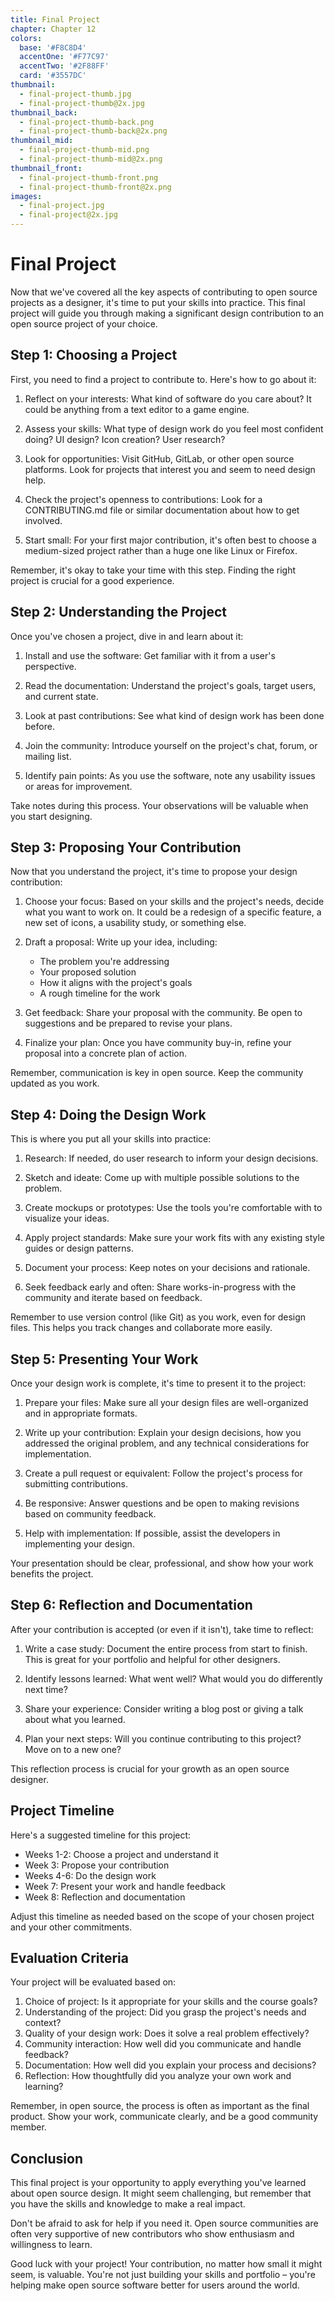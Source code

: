 ```yaml
---
title: Final Project
chapter: Chapter 12
colors:
  base: '#F8C8D4'
  accentOne: '#F77C97'
  accentTwo: '#2F88FF'
  card: '#3557DC'
thumbnail:
  - final-project-thumb.jpg
  - final-project-thumb@2x.jpg
thumbnail_back:
  - final-project-thumb-back.png
  - final-project-thumb-back@2x.png
thumbnail_mid:
  - final-project-thumb-mid.png
  - final-project-thumb-mid@2x.png
thumbnail_front:
  - final-project-thumb-front.png
  - final-project-thumb-front@2x.png
images:
  - final-project.jpg
  - final-project@2x.jpg
---
```


# Final Project

Now that we've covered all the key aspects of contributing to open source projects as a designer, it's time to put your skills into practice. This final project will guide you through making a significant design contribution to an open source project of your choice.

## Step 1: Choosing a Project

First, you need to find a project to contribute to. Here's how to go about it:

1. Reflect on your interests: What kind of software do you care about? It could be anything from a text editor to a game engine.

2. Assess your skills: What type of design work do you feel most confident doing? UI design? Icon creation? User research?

3. Look for opportunities: Visit GitHub, GitLab, or other open source platforms. Look for projects that interest you and seem to need design help.

4. Check the project's openness to contributions: Look for a CONTRIBUTING.md file or similar documentation about how to get involved.

5. Start small: For your first major contribution, it's often best to choose a medium-sized project rather than a huge one like Linux or Firefox.

Remember, it's okay to take your time with this step. Finding the right project is crucial for a good experience.

## Step 2: Understanding the Project

Once you've chosen a project, dive in and learn about it:

1. Install and use the software: Get familiar with it from a user's perspective.

2. Read the documentation: Understand the project's goals, target users, and current state.

3. Look at past contributions: See what kind of design work has been done before.

4. Join the community: Introduce yourself on the project's chat, forum, or mailing list.

5. Identify pain points: As you use the software, note any usability issues or areas for improvement.

Take notes during this process. Your observations will be valuable when you start designing.

## Step 3: Proposing Your Contribution

Now that you understand the project, it's time to propose your design contribution:

1. Choose your focus: Based on your skills and the project's needs, decide what you want to work on. It could be a redesign of a specific feature, a new set of icons, a usability study, or something else.

2. Draft a proposal: Write up your idea, including:
   - The problem you're addressing
   - Your proposed solution
   - How it aligns with the project's goals
   - A rough timeline for the work

3. Get feedback: Share your proposal with the community. Be open to suggestions and be prepared to revise your plans.

4. Finalize your plan: Once you have community buy-in, refine your proposal into a concrete plan of action.

Remember, communication is key in open source. Keep the community updated as you work.

## Step 4: Doing the Design Work

This is where you put all your skills into practice:

1. Research: If needed, do user research to inform your design decisions.

2. Sketch and ideate: Come up with multiple possible solutions to the problem.

3. Create mockups or prototypes: Use the tools you're comfortable with to visualize your ideas.

4. Apply project standards: Make sure your work fits with any existing style guides or design patterns.

5. Document your process: Keep notes on your decisions and rationale.

6. Seek feedback early and often: Share works-in-progress with the community and iterate based on feedback.

Remember to use version control (like Git) as you work, even for design files. This helps you track changes and collaborate more easily.

## Step 5: Presenting Your Work

Once your design work is complete, it's time to present it to the project:

1. Prepare your files: Make sure all your design files are well-organized and in appropriate formats.

2. Write up your contribution: Explain your design decisions, how you addressed the original problem, and any technical considerations for implementation.

3. Create a pull request or equivalent: Follow the project's process for submitting contributions.

4. Be responsive: Answer questions and be open to making revisions based on community feedback.

5. Help with implementation: If possible, assist the developers in implementing your design.

Your presentation should be clear, professional, and show how your work benefits the project.

## Step 6: Reflection and Documentation

After your contribution is accepted (or even if it isn't), take time to reflect:

1. Write a case study: Document the entire process from start to finish. This is great for your portfolio and helpful for other designers.

2. Identify lessons learned: What went well? What would you do differently next time?

3. Share your experience: Consider writing a blog post or giving a talk about what you learned.

4. Plan your next steps: Will you continue contributing to this project? Move on to a new one?

This reflection process is crucial for your growth as an open source designer.

## Project Timeline

Here's a suggested timeline for this project:

- Weeks 1-2: Choose a project and understand it
- Week 3: Propose your contribution
- Weeks 4-6: Do the design work
- Week 7: Present your work and handle feedback
- Week 8: Reflection and documentation

Adjust this timeline as needed based on the scope of your chosen project and your other commitments.

## Evaluation Criteria

Your project will be evaluated based on:

1. Choice of project: Is it appropriate for your skills and the course goals?
2. Understanding of the project: Did you grasp the project's needs and context?
3. Quality of your design work: Does it solve a real problem effectively?
4. Community interaction: How well did you communicate and handle feedback?
5. Documentation: How well did you explain your process and decisions?
6. Reflection: How thoughtfully did you analyze your own work and learning?

Remember, in open source, the process is often as important as the final product. Show your work, communicate clearly, and be a good community member.

## Conclusion

This final project is your opportunity to apply everything you've learned about open source design. It might seem challenging, but remember that you have the skills and knowledge to make a real impact. 

Don't be afraid to ask for help if you need it. Open source communities are often very supportive of new contributors who show enthusiasm and willingness to learn.

Good luck with your project! Your contribution, no matter how small it might seem, is valuable. You're not just building your skills and portfolio – you're helping make open source software better for users around the world.
